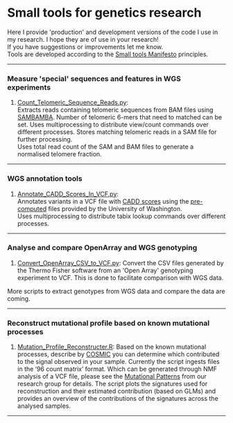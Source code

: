 Small tools for genetics research 
========
Here I provide 'production' and development versions of the code I use in my research.
I hope they are of use in your research!  
If you have suggestions or improvements let me know.  
Tools are developed according to the [Small tools Manifesto](https://github.com/pjotrp/bioinformatics) principles.

---
### Measure 'special' sequences and features in WGS experiments
1. [Count_Telomeric_Sequence_Reads.py](https://github.com/jdeligt/Genetics/blob/master/Count_Telomeric_Sequence_Reads.py):  
   Extracts reads containing telomeric sequences from BAM files using [SAMBAMBA](http://lomereiter.github.io/sambamba/).
   Number of telomeric 6-mers that need to matched can be set.
   Uses multiprocessing to distribute view/count commands over different processes.
   Stores matching telomeric reads in a SAM file for further processing.  
   Uses total read count of the SAM and BAM files to generate a normalised telomere fraction.  
  
---
### WGS annotation tools
1. [Annotate_CADD_Scores_In_VCF.py](https://github.com/jdeligt/Genetics/blob/master/Annotate_CADD_Scores_In_VCF.py):  
   Annotates variants in a VCF file with [CADD scores](http://cadd.gs.washington.edu/score) using the [pre-computed](http://cadd.gs.washington.edu/download) files provided by the University of Washington.  
   Uses multiprocessing to distribute tabix lookup commands over different processes.  
  
---  
### Analyse and compare OpenArray and WGS genotyping
1. [Convert_OpenArray_CSV_to_VCF.py](https://github.com/jdeligt/Genetics/blob/master/Convert_OpenArray_CSV_to_VCF.py):
   Convert the CSV files generated by the Thermo Fisher software from an 'Open Array' genotyping experiment to VCF. This is done to facilitate comparison with WGS data. 

More scripts to extract genotypes from WGS data and compare the data are coming.

---
### Reconstruct mutational profile based on known mutational processes
1. [Mutation_Profile_Reconstructer.R](https://github.com/jdeligt/Genetics/blob/master/Mutation_Profile_Reconstructer.R):
   Based on the known mutational processes, describe by [COSMIC]( http://cancer.sanger.ac.uk/cosmic/signatures) you can determine which contributed to the signal observed in your sample. Currently the script ingests files in the ‘96 count matrix’ format. Which can be generated through NMF analysis of a VCF file, please see the [Mutational Patterns](https://github.com/CuppenResearch/MutationalPatterns) from our research group for details. The script plots the signatures used for reconstruction and their estimated contribution (based on GLMs) and provides an overview of the contributions of the signatures across the analysed samples.

---


